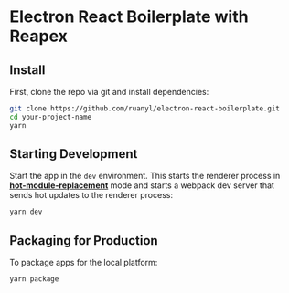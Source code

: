 # Electron React Boilerplate with Reapex

## Install

First, clone the repo via git and install dependencies:

```bash
git clone https://github.com/ruanyl/electron-react-boilerplate.git
cd your-project-name
yarn
```

## Starting Development

Start the app in the `dev` environment. This starts the renderer process in [**hot-module-replacement**](https://webpack.js.org/guides/hmr-react/) mode and starts a webpack dev server that sends hot updates to the renderer process:

```bash
yarn dev
```

## Packaging for Production

To package apps for the local platform:

```bash
yarn package
```
